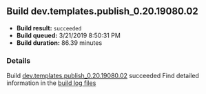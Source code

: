 ## Build dev.templates.publish_0.20.19080.02
- **Build result:** `succeeded`
- **Build queued:** 3/21/2019 8:50:31 PM
- **Build duration:** 86.39 minutes
### Details
Build [dev.templates.publish_0.20.19080.02](https://winappstudio.visualstudio.com/web/build.aspx?pcguid=a4ef43be-68ce-4195-a619-079b4d9834c2&builduri=vstfs%3a%2f%2f%2fBuild%2fBuild%2f27325) succeeded
Find detailed information in the [build log files](https://uwpctdiags.blob.core.windows.net/buildlogs/dev.templates.publish_0.20.19080.02_logs.zip)
